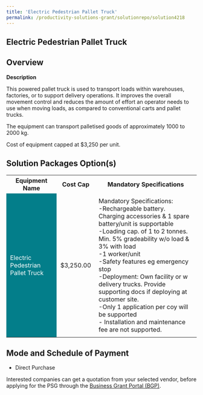 ```yaml
---
title: 'Electric Pedestrian Pallet Truck'
permalink: /productivity-solutions-grant/solutionrepo/solution4218
---
```


## Electric Pedestrian Pallet Truck

## Overview

**Description**

This powered pallet truck is used to transport loads within warehouses, factories, or to support delivery operations. It improves the overall movement control and reduces the amount of effort an operator needs to use when moving loads, as compared to conventional carts and pallet trucks.

The equipment can transport palletised goods of approximately 1000 to 2000 kg.

Cost of equipment capped at $3,250 per unit. 

## Solution Packages Option(s)

<table>
<tr>
<th><b>Equipment Name</b></th>
<th><b>Cost Cap</b></th>
<th><b>Mandatory Specifications</b></th>
</tr>
<tr>
<td style='padding: 10px; background-color: #037E8A; color: #FFFFFF;'>Electric Pedestrian Pallet Truck</td>
<td style='padding: 10px;'>$3,250.00</td>
<td style='padding: 10px;'>Mandatory Specifications:<br>-Rechargeable battery. Charging accessories & 1 spare battery/unit is supportable<br>-Loading cap. of 1 to 2 tonnes. Min. 5% gradeability w/o load & 3% with load<br>-1 worker/unit<br>-Safety features eg emergency stop<br>-Deployment: Own facility or w delivery trucks. Provide supporting docs if deploying at customer site.<br>-Only 1 application per coy will be supported<br>- Installation and maintenance fee are not supported.</td>
</tr>
</table>

## Mode and Schedule of Payment

 - Direct Purchase

Interested companies can get a quotation from your selected vendor, before applying for the PSG through the <a href='https://www.businessgrants.gov.sg/' target='_blank' rel='noopener'>Business Grant Portal (BGP)</a>.

<script src="/jquery/resize-tables.js"></script>
